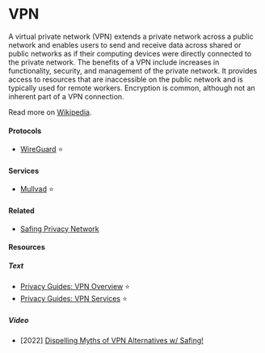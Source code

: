 # VPN

A virtual private network (VPN) extends a private network across a public network and enables users to send and receive data across shared or public networks as if their computing devices were directly connected to the private network. The benefits of a VPN include increases in functionality, security, and management of the private network. It provides access to resources that are inaccessible on the public network and is typically used for remote workers. Encryption is common, although not an inherent part of a VPN connection.

Read more on [Wikipedia](https://en.wikipedia.org/wiki/Virtual_private_network).

#### Protocols
- [WireGuard](wireguard) ⭐

#### Services
- [Mullvad](https://mullvad.net) ⭐

#### Related
- [Safing Privacy Network](https://safing.io/spn)

#### Resources

##### Text
- [Privacy Guides: VPN Overview](https://www.privacyguides.org/basics/vpn-overview) ⭐
- [Privacy Guides: VPN Services](https://www.privacyguides.org/vpn) ⭐

##### Video
- \[2022\] [Dispelling Myths of VPN Alternatives w/ Safing!](https://odysee.com/@techlore:3/dispelling-myths-of-vpn-alternatives-w:8)
